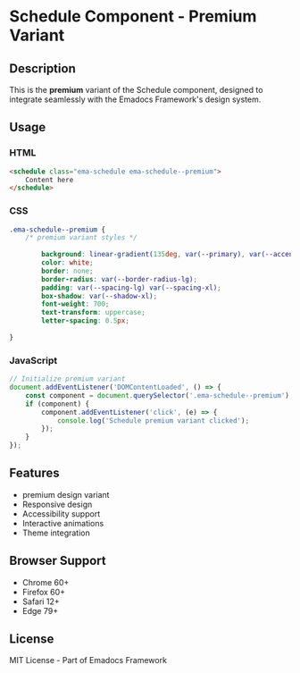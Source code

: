 # Schedule Component - Premium Variant

## Description
This is the **premium** variant of the Schedule component, designed to integrate seamlessly with the Emadocs Framework's design system.

## Usage

### HTML
```html
<schedule class="ema-schedule ema-schedule--premium">
    Content here
</schedule>
```

### CSS
```css
.ema-schedule--premium {
    /* premium variant styles */
    
        background: linear-gradient(135deg, var(--primary), var(--accent));
        color: white;
        border: none;
        border-radius: var(--border-radius-lg);
        padding: var(--spacing-lg) var(--spacing-xl);
        box-shadow: var(--shadow-xl);
        font-weight: 700;
        text-transform: uppercase;
        letter-spacing: 0.5px;
    
}
```

### JavaScript
```javascript
// Initialize premium variant
document.addEventListener('DOMContentLoaded', () => {
    const component = document.querySelector('.ema-schedule--premium');
    if (component) {
        component.addEventListener('click', (e) => {
            console.log('Schedule premium variant clicked');
        });
    }
});
```

## Features
- premium design variant
- Responsive design
- Accessibility support
- Interactive animations
- Theme integration

## Browser Support
- Chrome 60+
- Firefox 60+
- Safari 12+
- Edge 79+

## License
MIT License - Part of Emadocs Framework
